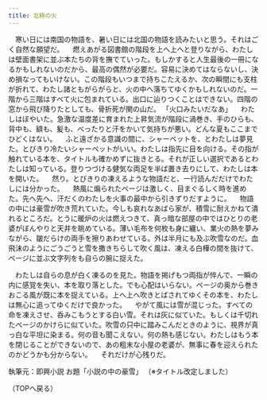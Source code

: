 ```yaml
---
title: 北極の火
---
```


　寒い日には南国の物語を、暑い日には北国の物語を読みたいと思う。それはごく自然な願望だ。
　燃えあがる図書館の階段を上へ上へと登りながら、わたしは壁面書架に並ぶ本たちの背を撫でていった。もしかすると人生最後の一冊になるかもしれないのだから、最高の偶然が必要だ。容易に決めてはならないし、決め損なってもいけない。この階段もいつまで持ちこたえるか、次の瞬間にも支柱が折れて、わたし諸ともがらがらと、火の中へ落ちてゆくかもしれないのだ。一階から三階はすべて火に包まれている。出口に辿りつくことはできない。四階の窓から飛び降りたとしても、骨折死が関の山だ。
「火口みたいだなあ」
　わたしはぼやいた。急激な温度差に育まれた上昇気流が階段に渦巻き、手のひらも、背中も、額も、髪も、べったりと汗をかいて気持ちが悪い。どんな夏もここまでひどくはない。
　ふと遠ざかる意識の間に、シャーベットを、とわたしは夢見た。とびきり冷たいシャーベットがいい。わたしは指先に目を向ける。その指が触れている本を、タイトルも確かめずに抜きとる。それが正しい選択であるとわたしは知っている。登りつづける健気な両足を半ば置き去りにして、わたしは本を開いた。
　然り。とびきりの凍えるような物語だと、一行読んだだけでわたしには分かった。
　熱風に煽られたページは激しく、目まぐるしく時を進めた。先へ先へ、汗だくのわたしを火事の最中から引きずりだすように。
　物語の中には豪雪が吹き荒れていた。今しも哀れなあばら家が、積雪に耐えかねて潰れるところだ。とうに暖炉の火は燃えつきて、真っ暗な部屋の中ではひとりの老婆がぼんやりと天井を眺めている。薄い毛布を何枚も身に纏い、業火の熱を夢みながら、皺だらけの両手を擦りあわせている。外は半月にも及ぶ吹雪なのだ。血飛沫のようにごうごうと雪を撒きちらして吹く風は、凍える白樺の間を抜けて、ページに並ぶ文字列をも自らの腕に捉えた。

　わたしは自らの息が白く凍るのを見た。物語を掲げもつ両指が悴んで、一瞬の内に感覚を失い、本を取り落とした。でも心配はいらない。ページの奥から巻きおこる風が既に本を捉えている。上へ上へ吹きとばされてゆくその本を、わたしは無心に追ってゆくだけで良かった。
　やがて風には雪が混じった。すべての命を凍えさせ、呑みこもうとする白い雪。それは灰に似ていた。もしくは千切れたページのかけらに似ていた。吹雪の只中に踏みこんだときのように、視界が真っ白な平坦に染まる。何の音も聞こえない。何の熱も感じない。わたしはもう本を閉じることができないので、あの粗末な小屋の老婆が、無事に春を迎えられたのかどうかも分からない。
　それだけが心残りだ。

執筆元：即興小説
お題「小説の中の豪雪」
（※タイトル改定しました）

（TOPへ戻る）